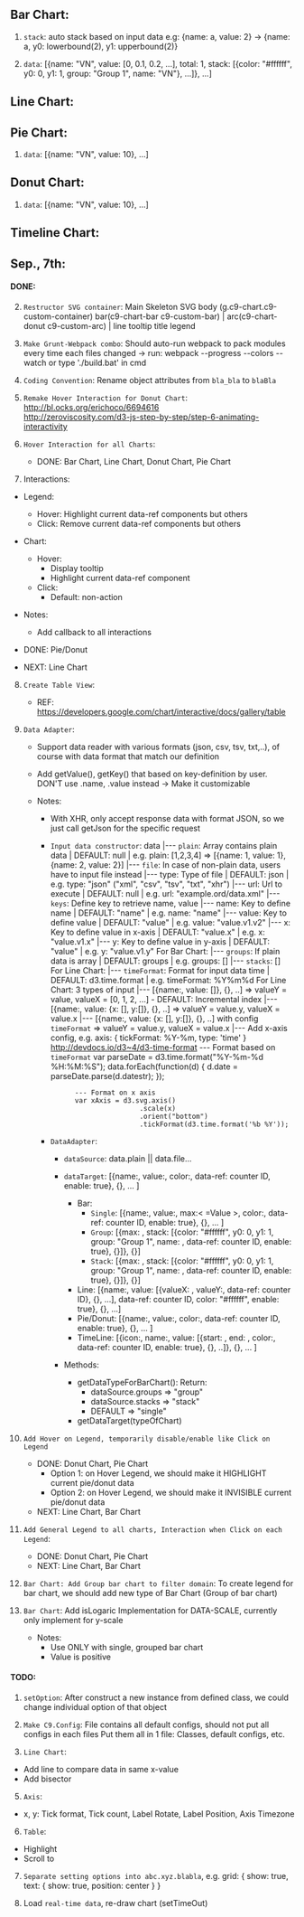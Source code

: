 ## Bar Chart:

1. `stack`: auto stack based on input data
e.g: {name: a, value: 2} -> {name: a, y0: lowerbound(2), y1: upperbound(2)}

2. `data`: [{name: "VN", value: [0, 0.1, 0.2, ...], total: 1, stack: [{color: "#ffffff", y0: 0, y1: 1, group: "Group 1", name: "VN"}, ...]}, ...]

## Line Chart:

## Pie Chart:
1. `data`: [{name: "VN", value: 10}, ...]

## Donut Chart:
1. `data`: [{name: "VN", value: 10}, ...]

## Timeline Chart:



## Sep., 7th:

#### DONE:

2. `Restructor SVG container`: Main Skeleton
	SVG
	 	body (g.c9-chart.c9-custom-container)
	 		bar(c9-chart-bar c9-custom-bar) | arc(c9-chart-donut c9-custom-arc) | line
	 		tooltip
		title
		legend

3. `Make Grunt-Webpack combo`: Should auto-run webpack to pack modules every time each files changed
	-> run: webpack --progress --colors --watch
			or type './build.bat' in cmd

4. `Coding Convention`: Rename object attributes from `bla_bla` to `blaBla`

5. `Remake Hover Interaction for Donut Chart`: 
http://bl.ocks.org/erichoco/6694616  
http://zeroviscosity.com/d3-js-step-by-step/step-6-animating-interactivity

6. `Hover Interaction for all Charts`:
	- DONE: Bar Chart, Line Chart, Donut Chart, Pie Chart

7. Interactions:

- Legend: 

	- Hover: Highlight current data-ref components but others 
	- Click: Remove current data-ref components but others

- Chart:
	
	- Hover: 
		- Display tooltip
		- Highlight current data-ref component
	- Click:
		- Default: non-action

- Notes:
 	- Add callback to all interactions

- DONE: Pie/Donut
- NEXT: Line Chart

8. `Create Table View`:
	- REF: https://developers.google.com/chart/interactive/docs/gallery/table

9. `Data Adapter`: 
	- Support data reader with various formats (json, csv, tsv, txt,..), of course with data format 
	that match our definition
	- Add getValue(), getKey() that based on key-definition by user. DON'T use .name, .value instead
	-> Make it customizable

	- Notes: 
		+ With XHR, only accept response data with format JSON, so we just call getJson for the specific request
		+ `Input data constructor`:
			data
				|--- `plain`: Array contains plain data 	| DEFAULT: null | e.g. plain: [1,2,3,4] => [{name: 1, value: 1}, {name: 2, value: 2}]
				|--- `file`: In case of non-plain data, users have to input file instead
					|--- type: Type of file 			| DEFAULT: json | e.g. type: "json" ("xml", "csv", "tsv", "txt", "xhr")
					|--- url: Url to execute 			| DEFAULT: null | e.g. url: "example.ord/data.xml"
				|--- `keys`: Define key to retrieve name, value
					|--- name: Key to define name 		| DEFAULT: "name" | e.g. name: "name"
					|--- value: Key to define value 	| DEFAULT: "value" | e.g. value: "value.v1.v2"
					|--- x: Key to define value in x-axis | DEFAULT: "value.x" | e.g. x: "value.v1.x"
					|--- y: Key to define value in y-axis | DEFAULT: "value" | e.g. y: "value.v1.y"
				For Bar Chart:
				|--- `groups`: If plain data is array | DEFAULT: groups | e.g. groups: [<name of Legend>]
				|--- `stacks`: [<name of Legend>]
				For Line Chart:
				|--- `timeFormat`: Format for input data time | DEFAULT: d3.time.format | e.g. timeFormat: %Y%m%d
			For Line Chart: 3 types of input
				|--- [{name:, value: []}, {}, ..] => valueY = value, valueX = [0, 1, 2, ...] - DEFAULT: Incremental index
				|--- [{name:, value: {x: [], y:[]}, {}, ..] => valueY = value.y, valueX = value.x
				|--- [{name:, value: {x: [], y:[]}, {}, ..] with config `timeFormat` => valueY = value.y, valueX = value.x
					|--- Add x-axis config, e.g. axis: { tickFormat: %Y-%m, type: 'time' }
					http://devdocs.io/d3~4/d3-time-format
					--- Format based on `timeFormat`
					var parseDate = d3.time.format("%Y-%m-%d %H:%M:%S");
					data.forEach(function(d) {
					  d.date = parseDate.parse(d.datestr);
					});
					
					--- Format on x axis
					var xAxis = d3.svg.axis()
								    .scale(x)
								    .orient("bottom")
								    .tickFormat(d3.time.format('%b %Y'));


		+ `DataAdapter`: 
			- `dataSource`: data.plain || data.file...
			- `dataTarget`: [{name:, value:, color:, data-ref: counter ID, enable: true}, {}, ... ]
				- Bar: 
					- `Single`: [{name:, value:, max:< =Value >, color:, data-ref: counter ID, enable: true}, {}, ... ]
					- `Group`: [{max: <max value of group>, stack: [{color: "#ffffff", y0: 0, y1: 1, group: "Group 1", name: <Define Legend>, data-ref: counter ID, enable: true}, {<Single Bar in Group>}]}, {<Group>}]
					- `Stack`: [{max: <sum of value in Group>, stack: [{color: "#ffffff", y0: 0, y1: 1, group: "Group 1", name: <Define Legend>, data-ref: counter ID, enable: true}, {<Single Bar in Group>}]}, {<Group>}]
				- Line: [{name:, value: [{valueX: , valueY:, data-ref: counter ID}, {}, ...], data-ref: counter ID, color: "#ffffff", enable: true}, {}, ...]
				- Pie/Donut: [{name:, value:, color:, data-ref: counter ID, enable: true}, {}, ... ]
				- TimeLine: [{icon:, name:, value: [{start: <Date>, end: <Date>, color:, data-ref: counter ID, enable: true}, {}, ..]}, {}, ... ]

			- Methods: 
				- getDataTypeForBarChart():
					Return:
					- dataSource.groups => "group"
					- dataSource.stacks => "stack"
					- DEFAULT => "single"
				- <Data>getDataTarget(typeOfChart)

10. `Add Hover on Legend, temporarily disable/enable like Click on Legend`
	- DONE: Donut Chart, Pie Chart
		- Option 1: on Hover Legend, we should make it HIGHLIGHT current pie/donut data
		- Option 2: on Hover Legend, we should make it INVISIBLE current pie/donut data
	- NEXT: Line Chart, Bar Chart

11. `Add General Legend to all charts, Interaction when Click on each Legend`: 
	- DONE: Donut Chart, Pie Chart
	- NEXT: Line Chart, Bar Chart


12. `Bar Chart: Add Group bar chart to filter domain`: To create legend for bar chart, we should add new type of 
Bar Chart (Group of bar chart)

13. `Bar Chart`: Add isLogaric Implementation for DATA-SCALE, currently only implement for y-scale
	- Notes:
		+ Use ONLY with single, grouped bar chart
		+ Value is positive

#### TODO:

1. `setOption`: After construct a new instance from defined class, we could change individual
option of that object



3. `Make C9.Config`: File contains all default configs, should not put all configs in each files
Put them all in 1 file: Classes, default configs, etc.


4. `Line Chart`: 
- Add line to compare data in same x-value
- Add bisector

5. `Axis`: 
- x, y: Tick format, Tick count, Label Rotate, Label Position, Axis Timezone

6. `Table`:
- Highlight
- Scroll to



7. `Separate setting options into abc.xyz.blabla`, e.g.
	grid: {
		show: true,
		text: {
			show: true,
			position: center
		}
	}

8. Load `real-time data`, re-draw chart (setTimeOut)
